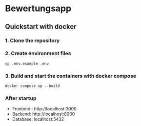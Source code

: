 # Bewertungsapp

## Quickstart with docker

### 1. Clone the repository

### 2. Create environment files

<pre lang="md"><code>cp .env.example .env</code></pre>

### 3. Build and start the containers with docker compose

`docker compose up --build`

### After startup

- Frontend : http://localhost:3000
- Backend: http://localhost:8000
- Database: localhost:5432


